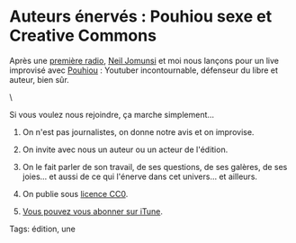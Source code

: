 # Auteurs énervés : Pouhiou sexe et Creative Commons

Après une [première radio](/2015/02/27/deux-auteurs-enerves-a-la-radio/), [Neil Jomunsi](http://page42.org/) et moi nous lançons pour un live improvisé avec [Pouhiou](http://pouhiou.com/) : Youtuber incontournable, défenseur du libre et auteur, bien sûr.

\

Si vous voulez nous rejoindre, ça marche simplement…

1. On n'est pas journalistes, on donne notre avis et on improvise.

2. On invite avec nous un auteur ou un acteur de l'édition.

3. On le fait parler de son travail, de ses questions, de ses galères, de ses joies... et aussi de ce qui l'énerve dans cet univers… et ailleurs.

4. On publie sous [licence CC0](http://fr.wikipedia.org/wiki/Licence_CC0).

5. [Vous pouvez vous abonner sur iTune](https://itunes.apple.com/fr/podcast/thierry-crouzet/id976965942?l=fr).

Tags: édition, une
